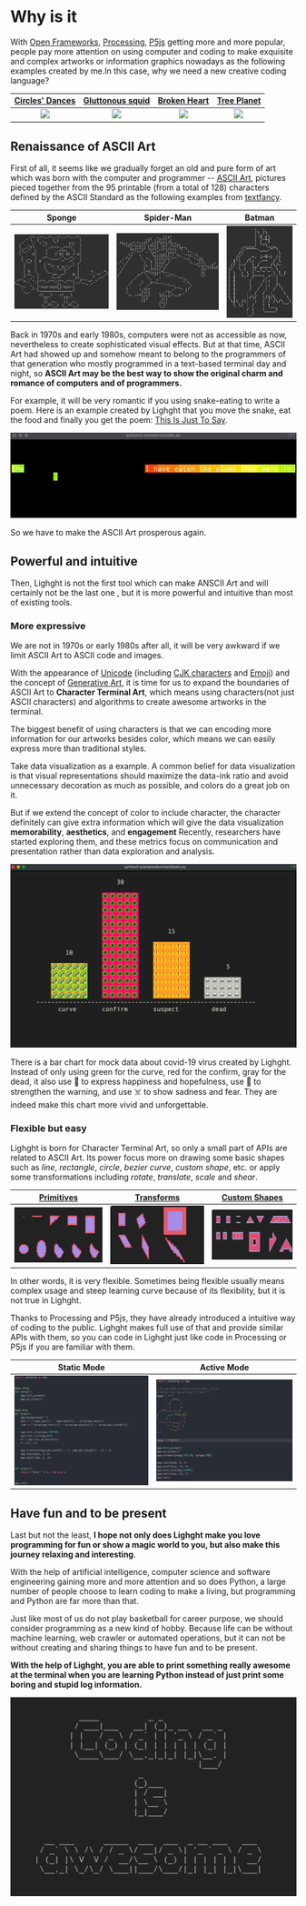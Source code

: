 # Why is it

With [Open Frameworks](https://github.com/openframeworks/openFrameworks), [Processing](https://github.com/processing/processing), [P5js](https://github.com/processing/p5.js) getting more and more popular, people pay more attention on using computer and coding to make exquisite and complex artworks or information graphics nowadays as the following examples created by me.In this case, why we need a new creative coding language?

| [Circles' Dances](https://www.openprocessing.org/sketch/748916) | [Gluttonous squid](https://www.openprocessing.org/sketch/757223) | [Broken Heart](https://www.openprocessing.org/sketch/720376) | [Tree Planet](https://www.openprocessing.org/sketch/736203) |
| :--: | :--: | :--: | :--: |
|<img src="https://openprocessing-usercontent.s3.amazonaws.com/thumbnails/visualThumbnail748916@2x.jpg"  /> | <img src="https://openprocessing-usercontent.s3.amazonaws.com/thumbnails/visualThumbnail757223@2x.jpg"  /> | <img src="https://openprocessing-usercontent.s3.amazonaws.com/thumbnails/visualThumbnail720376@2x.jpg"  /> | <img src="https://openprocessing-usercontent.s3.amazonaws.com/thumbnails/visualThumbnail736203@2x.jpg"  /> |

## Renaissance of ASCII Art

First of all, it seems like we gradually forget an old and pure form of art which was born with the computer and programmer -- [ASCII Art](https://en.wikipedia.org/wiki/ASCII_art), pictures pieced together from the 95 printable (from a total of 128) characters defined by the ASCII Standard as the following examples from [textfancy](https://textfancy.com/gallery/).

| Sponge | Spider-Man | Batman |
| :--: | :--: | :--: |
|<img src="https://raw.githubusercontent.com/charming-art/public-files/master/baby.png"  />|<img src="https://raw.githubusercontent.com/charming-art/public-files/master/spiderman.png" />|<img src="https://raw.githubusercontent.com/charming-art/public-files/master/batman.png" />|

Back in 1970s and early 1980s, computers were not as accessible as now, nevertheless to create sophisticated visual effects. But at that time, ASCII Art had showed up and somehow meant to belong to the programmers of that generation who mostly programmed in a text-based terminal day and night, so **ASCII Art may be the best way to show the original charm and romance of computers and of programmers.**

For example, it will be very romantic if you using snake-eating to write a poem. Here is an example created by Lighght that you move the snake, eat the food and finally you get the poem: [This Is Just To Say](https://www.poetryfoundation.org/poems/56159/this-is-just-to-say).

<a href="https://github.com/charming-art/charming/blob/master/examples/snake.py"><img src="https://raw.githubusercontent.com/charming-art/public-files/master/snake.gif" /></a>

So we have to make the ASCII Art prosperous again.

## Powerful and intuitive

Then, Lighght is not the first tool which can make ANSCII Art and will certainly not be the last one , but it is more powerful and intuitive than most of existing tools.

### More expressive

We are not in 1970s or early 1980s after all, it will be very awkward if we limit ASCII Art to ASCII code and images.

With the appearance of [Unicode](https://en.wikipedia.org/wiki/Unicode) (including [CJK characters](https://en.wikipedia.org/wiki/CJK_characters) and [Emoji](https://en.wikipedia.org/wiki/Emoji)) and the concept of [Generative Art](http://taggedwiki.zubiaga.org/new_content/0a0de87b1c9b14a3530beac00afcbea2), it is time for us to expand the boundaries of ASCII Art to **Character Terminal Art**, which means using characters(not just ASCII characters) and algorithms to create awesome artworks in the terminal.

The biggest benefit of using characters is that we can encoding more information for our artworks besides color, which means we can easily express more than traditional styles.

Take data visualization as a example. A common belief for data visualization is that visual representations should maximize the data-ink ratio and avoid unnecessary decoration as much as possible, and colors do a great job on it.

But if we extend the concept of color to include character, the character definitely can give extra information which will give the data visualization **memorability**, **aesthetics**, and **engagement** Recently, researchers have started exploring them, and these metrics focus on communication and presentation rather than data exploration and analysis.

<a href="https://github.com/charming-art/charming/blob/master/examples/barchart.py"><img src="https://raw.githubusercontent.com/charming-art/public-files/master/barchart.png" /></a>

There is a bar chart for mock data about covid-19 virus created by Lighght. Instead of only using green for the curve, red for the confirm, gray for the dead, it also use 🌈 to express happiness and hopefulness, use 🦠 to strengthen the warning, and use ☠️ to show sadness and fear. They are indeed make this chart more vivid and unforgettable.

### Flexible but easy

Lighght is born for Character Terminal Art, so only a small part of APIs are related to ASCII Art. Its power focus more on drawing some basic shapes such as *line*, *rectangle*, *circle*, *bezier curve*, *custom shape*, etc. or apply some transformations including *rotate*, *translate*, *scale* and *shear*.

| [Primitives](https://github.com/charming-art/charming/blob/master/tests/test_shape_primitives.py) | [Transforms](https://github.com/charming-art/charming/blob/master/tests/test_transform.py) | [Custom Shapes](https://github.com/charming-art/charming/blob/master/tests/test_shape_vertex.py) |
| :--: | :--: | :--: |
|<img src="https://raw.githubusercontent.com/charming-art/public-files/master/primitives.png" />|<img src="https://raw.githubusercontent.com/charming-art/public-files/master/transforms.png"/>|<img src="https://raw.githubusercontent.com/charming-art/public-files/master/vertex.png" /> |

In other words, it is very flexible. Sometimes being flexible usually means complex usage and steep learning curve because of its flexibility, but it is not true in Lighght.

Thanks to Processing and P5js, they have already introduced a intuitive way of coding to the public. Lighght makes full use of that and provide similar APIs with them, so you can code in Lighght just like code in Processing or P5js if you are familiar with them.

| Static Mode | Active Mode |
| :--: | :--: |
|<img src="https://raw.githubusercontent.com/charming-art/public-files/master/code1.png"  />|<img src="https://raw.githubusercontent.com/charming-art/public-files/master/code2.png" />|

## Have fun and to be present

Last but not the least, **I hope not only does Lighght make you love programming for fun or show a magic world to you, but also make this journey relaxing and interesting**.

With the help of artificial intelligence, computer science and software engineering gaining more and more attention and so does Python, a large number of people choose to learn coding to make a living, but programming and Python are far more than that.

Just like most of us do not play basketball for career purpose, we should consider programming as a new kind of hobby. Because life can be without machine learning, web crawler or automated operations, but it can not be without creating and sharing things to have fun and to be present.

**With the help of Lighght, you are able to print something really awesome at the terminal when you are learning Python instead of just print some boring and stupid log information.**

![charm](https://raw.githubusercontent.com/charming-art/public-files/master/charm.png)